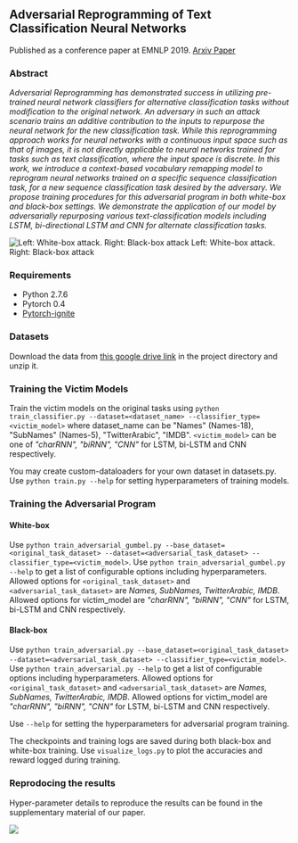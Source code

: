 ## Adversarial Reprogramming of Text Classification Neural Networks

Published as a conference paper at EMNLP 2019. [Arxiv Paper](https://arxiv.org/abs/1809.01829)

### Abstract
*Adversarial Reprogramming has demonstrated success in utilizing pre-trained neural network classifiers for alternative classification tasks without modification to the original network. An adversary in such an attack scenario trains an additive contribution to the inputs to repurpose the neural network for the new classification task. While this reprogramming approach works for neural networks with a continuous input space such as that of images, it is not directly applicable to neural networks trained for tasks such as text classification, where the input space is discrete. In this work, we introduce a context-based vocabulary remapping model to reprogram neural networks trained on a specific sequence classification task, for a new sequence classification task desired by the adversary. We propose training procedures for this adversarial program in both white-box and black-box settings. We demonstrate the application of our model by adversarially repurposing various text-classification models including LSTM, bi-directional LSTM and CNN for alternate classification tasks.*

![Left: White-box attack. Right: Black-box attack](https://i.imgur.com/EkuUZwm.png)
Left: White-box attack. Right: Black-box attack
### Requirements
- Python 2.7.6
- Pytorch 0.4
- [Pytorch-ignite][1]

### Datasets
Download the data from [this google drive link][2] in the project directory and unzip it.

### Training the Victim Models
Train the victim models on the original tasks using ```python train_classifier.py --dataset=<dataset_name> --classifier_type=<victim_model>``` where dataset_name can be "Names" (Names-18), "SubNames" (Names-5), "TwitterArabic",  "IMDB". ```<victim_model>``` can be one of *"charRNN", "biRNN", "CNN"* for LSTM, bi-LSTM and CNN respectively.

You may create custom-dataloaders for your own dataset in datasets.py. Use ```python train.py --help``` for setting hyperparameters of training models.

### Training the Adversarial Program

#### White-box
Use ```python train_adversarial_gumbel.py --base_dataset=<original_task_dataset> --dataset=<adversarial_task_dataset> --classifier_type=<victim_model>```. Use ```python train_adversarial_gumbel.py --help``` to get a list of configurable options including hyperparameters.  Allowed options for ```<original_task_dataset>``` and  ```<adversarial_task_dataset>``` are *Names, SubNames, TwitterArabic, IMDB*. Allowed options for victim_model are *"charRNN", "biRNN", "CNN"* for LSTM, bi-LSTM and CNN respectively.

#### Black-box
Use ```python train_adversarial.py --base_dataset=<original_task_dataset> --dataset=<adversarial_task_dataset> --classifier_type=<victim_model>```. Use ```python train_adversarial.py --help``` to get a list of configurable options including hyperparameters. Allowed options for ```<original_task_dataset>``` and  ```<adversarial_task_dataset>``` are *Names, SubNames, TwitterArabic, IMDB*. Allowed options for victim_model are *"charRNN", "biRNN", "CNN"* for LSTM, bi-LSTM and CNN respectively.

Use ```--help``` for setting the hyperparameters for adversarial program training.

The checkpoints and training logs are saved during both black-box and white-box training. Use ```visualize_logs.py``` to plot the accuracies and reward logged during training.

### Reprodocing the results
Hyper-parameter details to reproduce the results can be found in the supplementary material of our paper.

![](https://i.imgur.com/hNqWHvO.png)

[1]:https://github.com/pytorch/ignite
[2]:https://drive.google.com/file/d/1W7bBiDfTaQBOQKs52lfkUXBDtMPvSGfr/view?usp=sharing

